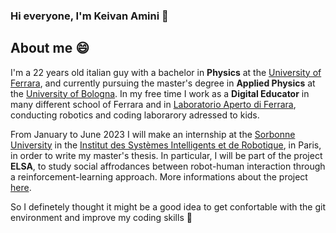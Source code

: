### Hi everyone, I'm Keivan Amini 👋

## About me 😄
I'm a 22 years old italian guy with a bachelor in **Physics** at the [University of Ferrara](https://www.unife.it/it), and currently pursuing the master's degree in **Applied Physics** at the [University of Bologna](https://www.unibo.it/it). In my free time I work as a **Digital Educator** in many different school of Ferrara and in [Laboratorio Aperto di Ferrara](https://laboratorioapertoferrara.it/), conducting robotics and coding laborarory adressed to kids.

From January to June 2023 I will make an internship at the [Sorbonne University](https://www.sorbonne-universite.fr/) in the [Institut des Systèmes Intelligents et de Robotique](https://www.isir.upmc.fr/isir/presentation/?lang=en), in Paris, in order to write my master's thesis. In particular, I will be part of the project **ELSA**, to study social affrodances between robot-human interaction through a reinforcement-learning approach. More informations about the project [here](https://www.isir.upmc.fr/projects/elsa/?lang=en).

So I definetely thought it might be a good idea to get confortable with the git environment and improve my coding skills 💪

<!--
**keivan-amini/keivan-amini** is a ✨ _special_ ✨ repository because its `README.md` (this file) appears on your GitHub profile.

Here are some ideas to get you started:

- 🔭 I’m currently working on ...
- 🌱 I’m currently learning ...
- 👯 I’m looking to collaborate on ...
- 🤔 I’m looking for help with ...
- 💬 Ask me about ...
- 📫 How to reach me: ...
- 😄 Pronouns: ...
- ⚡ Fun fact: ...
-->
